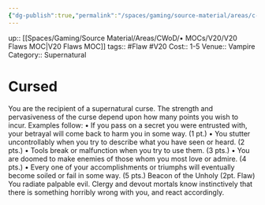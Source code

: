 ```yaml
---
{"dg-publish":true,"permalink":"/spaces/gaming/source-material/areas/c-wo-d/genre/vampire/v20/merits-and-flaws/cursed/","dgHomeLink":true,"dgPassFrontmatter":true}
---
```


up:: [[Spaces/Gaming/Source Material/Areas/CWoD/• MOCs/V20/V20 Flaws MOC|V20 Flaws MOC]]
tags:: #Flaw #V20 
Cost:: 1-5
Venue:: Vampire
Category:: Supernatural
# Cursed
You are the recipient of a supernatural curse. The
strength and pervasiveness of the curse depend upon
how many points you wish to incur. Examples follow:
• If you pass on a secret you were entrusted with,
your betrayal will come back to harm you in some way.
(1 pt.)
• You stutter uncontrollably when you try to describe
what you have seen or heard. (2 pts.)
• Tools break or malfunction when you try to use
them. (3 pts.)
• You are doomed to make enemies of those whom
you most love or admire. (4 pts.)
• Every one of your accomplishments or triumphs
will eventually become soiled or fail in some way. (5
pts.)
Beacon of the Unholy (2pt. Flaw)
You radiate palpable evil. Clergy and devout mortals
know instinctively that there is something horribly
wrong with you, and react accordingly.